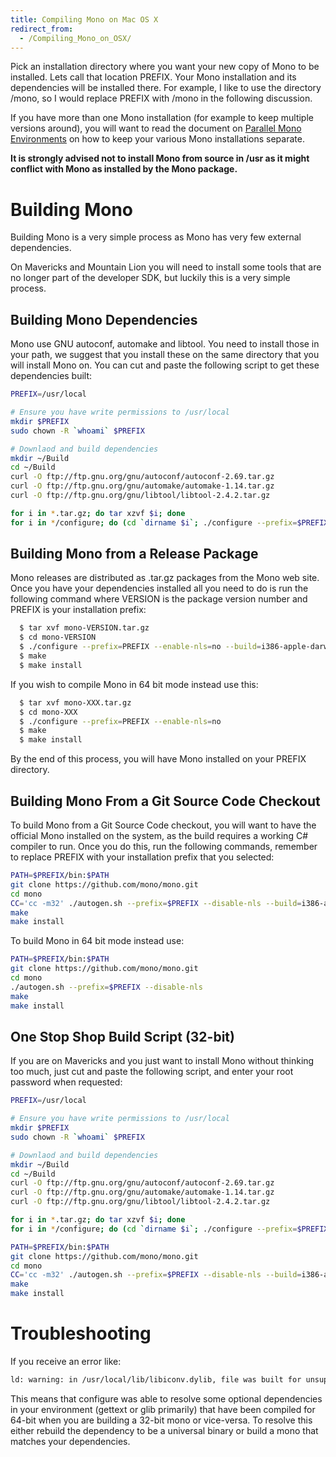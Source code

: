 ```yaml
---
title: Compiling Mono on Mac OS X
redirect_from:
  - /Compiling_Mono_on_OSX/
---
```


Pick an installation directory where you want your new copy of Mono to be installed. Lets call that location PREFIX. Your Mono installation and its dependencies will be installed there. For example, I like to use the directory /mono, so I would replace PREFIX with /mono in the following discussion.

If you have more than one Mono installation (for example to keep multiple versions around), you will want to read the document on [Parallel Mono Environments](/docs/compiling-mono/parallel-mono-environments/) on how to keep your various Mono installations separate.

**It is strongly advised not to install Mono from source in /usr as it might conflict with Mono as installed by the Mono package.**

Building Mono
=============

Building Mono is a very simple process as Mono has very few external dependencies.

On Mavericks and Mountain Lion you will need to install some tools that are no longer part of the developer SDK, but luckily this is a very simple process.

Building Mono Dependencies
--------------------------

Mono use GNU autoconf, automake and libtool. You need to install those in your path, we suggest that you install these on the same directory that you will install Mono on. You can cut and paste the following script to get these dependencies built:

``` bash
PREFIX=/usr/local

# Ensure you have write permissions to /usr/local
mkdir $PREFIX
sudo chown -R `whoami` $PREFIX

# Downlaod and build dependencies
mkdir ~/Build
cd ~/Build
curl -O ftp://ftp.gnu.org/gnu/autoconf/autoconf-2.69.tar.gz
curl -O ftp://ftp.gnu.org/gnu/automake/automake-1.14.tar.gz
curl -O ftp://ftp.gnu.org/gnu/libtool/libtool-2.4.2.tar.gz

for i in *.tar.gz; do tar xzvf $i; done
for i in */configure; do (cd `dirname $i`; ./configure --prefix=$PREFIX && make && make install); done
```

Building Mono from a Release Package
------------------------------------

Mono releases are distributed as .tar.gz packages from the Mono web site. Once you have your dependencies installed all you need to do is run the following command where VERSION is the package version number and PREFIX is your installation prefix:

``` bash
  $ tar xvf mono-VERSION.tar.gz
  $ cd mono-VERSION
  $ ./configure --prefix=PREFIX --enable-nls=no --build=i386-apple-darwin11.2.0
  $ make
  $ make install
```

If you wish to compile Mono in 64 bit mode instead use this:

``` bash
  $ tar xvf mono-XXX.tar.gz
  $ cd mono-XXX
  $ ./configure --prefix=PREFIX --enable-nls=no
  $ make
  $ make install
```

By the end of this process, you will have Mono installed on your PREFIX directory.

Building Mono From a Git Source Code Checkout
---------------------------------------------

To build Mono from a Git Source Code checkout, you will want to have the official Mono installed on the system, as the build requires a working C\# compiler to run. Once you do this, run the following commands, remember to replace PREFIX with your installation prefix that you selected:

``` bash
PATH=$PREFIX/bin:$PATH
git clone https://github.com/mono/mono.git
cd mono
CC='cc -m32' ./autogen.sh --prefix=$PREFIX --disable-nls --build=i386-apple-darwin11.2.0
make
make install
```

To build Mono in 64 bit mode instead use:

``` bash
PATH=$PREFIX/bin:$PATH
git clone https://github.com/mono/mono.git
cd mono
./autogen.sh --prefix=$PREFIX --disable-nls
make
make install
```

One Stop Shop Build Script (32-bit)
-----------------------------------

If you are on Mavericks and you just want to install Mono without thinking too much, just cut and paste the following script, and enter your root password when requested:

``` bash
PREFIX=/usr/local

# Ensure you have write permissions to /usr/local
mkdir $PREFIX
sudo chown -R `whoami` $PREFIX

# Downlaod and build dependencies
mkdir ~/Build
cd ~/Build
curl -O ftp://ftp.gnu.org/gnu/autoconf/autoconf-2.69.tar.gz
curl -O ftp://ftp.gnu.org/gnu/automake/automake-1.14.tar.gz
curl -O ftp://ftp.gnu.org/gnu/libtool/libtool-2.4.2.tar.gz

for i in *.tar.gz; do tar xzvf $i; done
for i in */configure; do (cd `dirname $i`; ./configure --prefix=$PREFIX && make && make install); done

PATH=$PREFIX/bin:$PATH
git clone https://github.com/mono/mono.git
cd mono
CC='cc -m32' ./autogen.sh --prefix=$PREFIX --disable-nls --build=i386-apple-darwin11.2.0
make
make install
```

Troubleshooting
===============

If you receive an error like:

``` bash
ld: warning: in /usr/local/lib/libiconv.dylib, file was built for unsupported file format which is not the architecture being linked (i386)
```

This means that configure was able to resolve some optional dependencies in your environment (gettext or glib primarily) that have been compiled for 64-bit when you are building a 32-bit mono or vice-versa. To resolve this either rebuild the dependency to be a universal binary or build a mono that matches your dependencies.
